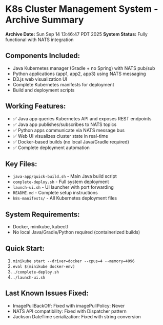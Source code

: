 # K8s Cluster Management System - Archive Summary

**Archive Date:** Sun Sep 14 13:46:47 PDT 2025
**System Status:** Fully functional with NATS integration

## Components Included:
- Java Kubernetes manager (Gradle + no Spring) with NATS pub/sub
- Python applications (app1, app2, app3) using NATS messaging  
- D3.js web visualization UI
- Complete Kubernetes manifests for deployment
- Build and deployment scripts

## Working Features:
- ✅ Java app queries Kubernetes API and exposes REST endpoints
- ✅ Java app publishes/subscribes to NATS topics
- ✅ Python apps communicate via NATS message bus
- ✅ Web UI visualizes cluster state in real-time
- ✅ Docker-based builds (no local Java/Gradle required)
- ✅ Complete deployment automation

## Key Files:
- `java-app/quick-build.sh` - Main Java build script
- `complete-deploy.sh` - Full system deployment
- `launch-ui.sh` - UI launcher with port forwarding
- `README.md` - Complete setup instructions
- `k8s-manifests/` - All Kubernetes deployment files

## System Requirements:
- Docker, minikube, kubectl
- No local Java/Gradle/Python required (containerized builds)

## Quick Start:
1. `minikube start --driver=docker --cpus=4 --memory=4096`
2. `eval $(minikube docker-env)`
3. `./complete-deploy.sh`
4. `./launch-ui.sh`

## Last Known Issues Fixed:
- ImagePullBackOff: Fixed with imagePullPolicy: Never
- NATS API compatibility: Fixed with Dispatcher pattern
- Jackson DateTime serialization: Fixed with string conversion
